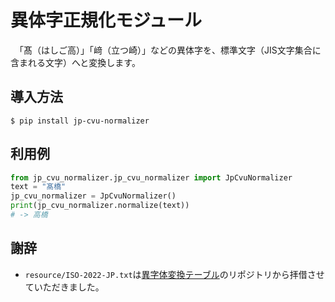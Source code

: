 # 異体字正規化モジュール
　「髙（はしご高）」「﨑（立つ崎）」などの異体字を、標準文字（JIS文字集合に含まれる文字）へと変換します。

## 導入方法
```shell
$ pip install jp-cvu-normalizer
```

## 利用例
```python
from jp_cvu_normalizer.jp_cvu_normalizer import JpCvuNormalizer
text = "髙橋"
jp_cvu_normalizer = JpCvuNormalizer()
print(jp_cvu_normalizer.normalize(text))
# -> 高橋
```

## 謝辞
- `resource/ISO-2022-JP.txt`は[異字体変換テーブル](https://github.com/AnaKutsu/character_variants_unicode_to_jis)のリポジトリから拝借させていただきました。
